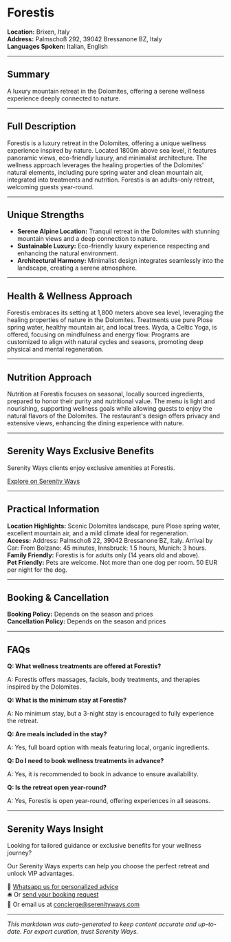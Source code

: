 # Forestis

**Location:** Brixen, Italy  
**Address:** Palmschoß 292, 39042 Bressanone BZ, Italy  
**Languages Spoken:** Italian, English

---

## Summary

A luxury mountain retreat in the Dolomites, offering a serene wellness experience deeply connected to nature.

---

## Full Description

Forestis is a luxury retreat in the Dolomites, offering a unique wellness experience inspired by nature. Located 1800m above sea level, it features panoramic views, eco-friendly luxury, and minimalist architecture. The wellness approach leverages the healing properties of the Dolomites' natural elements, including pure spring water and clean mountain air, integrated into treatments and nutrition. Forestis is an adults-only retreat, welcoming guests year-round.

---

## Unique Strengths

- **Serene Alpine Location:** Tranquil retreat in the Dolomites with stunning mountain views and a deep connection to nature.
- **Sustainable Luxury:** Eco-friendly luxury experience respecting and enhancing the natural environment.
- **Architectural Harmony:** Minimalist design integrates seamlessly into the landscape, creating a serene atmosphere.

---

## Health & Wellness Approach

Forestis embraces its setting at 1,800 meters above sea level, leveraging the healing properties of nature in the Dolomites. Treatments use pure Plose spring water, healthy mountain air, and local trees. Wyda, a Celtic Yoga, is offered, focusing on mindfulness and energy flow. Programs are customized to align with natural cycles and seasons, promoting deep physical and mental regeneration.

---

## Nutrition Approach

Nutrition at Forestis focuses on seasonal, locally sourced ingredients, prepared to honor their purity and nutritional value. The menu is light and nourishing, supporting wellness goals while allowing guests to enjoy the natural flavors of the Dolomites. The restaurant's design offers privacy and extensive views, enhancing the dining experience with nature.

---

## Serenity Ways Exclusive Benefits

Serenity Ways clients enjoy exclusive amenities at Forestis.

[Explore on Serenity Ways](https://serenityways.com/collections/forestis)

---

## Practical Information

**Location Highlights:** Scenic Dolomites landscape, pure Plose spring water, excellent mountain air, and a mild climate ideal for regeneration.  
**Access:** Address: Palmschoß 22, 39042 Bressanone BZ, Italy. Arrival by Car: From Bolzano: 45 minutes, Innsbruck: 1.5 hours, Munich: 3 hours.  
**Family Friendly:** Forestis is for adults only (14 years old and above).  
**Pet Friendly:** Pets are welcome. Not more than one dog per room. 50 EUR per night for the dog.

---

## Booking & Cancellation

**Booking Policy:** Depends on the season and prices  
**Cancellation Policy:** Depends on the season and prices

---

## FAQs

**Q: What wellness treatments are offered at Forestis?**

A: Forestis offers massages, facials, body treatments, and therapies inspired by the Dolomites.

**Q: What is the minimum stay at Forestis?**

A: No minimum stay, but a 3-night stay is encouraged to fully experience the retreat.

**Q: Are meals included in the stay?**

A: Yes, full board option with meals featuring local, organic ingredients.

**Q: Do I need to book wellness treatments in advance?**

A: Yes, it is recommended to book in advance to ensure availability.

**Q: Is the retreat open year-round?**

A: Yes, Forestis is open year-round, offering experiences in all seasons.


---

## Serenity Ways Insight

Looking for tailored guidance or exclusive benefits for your wellness journey?

Our Serenity Ways experts can help you choose the perfect retreat and unlock VIP advantages.

💬 [Whatsapp us for personalized advice](https://wa.me/33786553455)  
🛎️ Or [send your booking request](https://serenityways.com/pages/contact)  
📧 Or email us at [concierge@serenityways.com](mailto:concierge@serenityways.com)

---

*This markdown was auto-generated to keep content accurate and up-to-date. For expert curation, trust Serenity Ways.*
